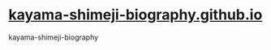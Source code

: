 # [kayama-shimeji-biography.github.io](https://kayama-shimeji-biography.netlify.app)
kayama-shimeji-biography

